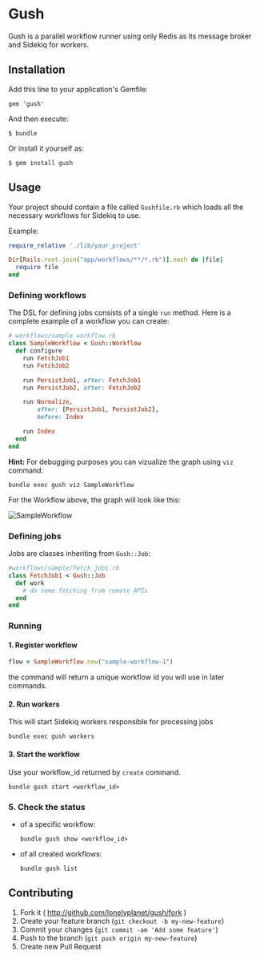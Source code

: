 # Gush

Gush is a parallel workflow runner using only Redis as its message broker and Sidekiq for workers.

## Installation

Add this line to your application's Gemfile:

    gem 'gush'

And then execute:

    $ bundle

Or install it yourself as:

    $ gem install gush

## Usage

Your project should contain a file called `Gushfile.rb` which loads all the necessary workflows for Sidekiq to use.

Example:

```ruby
require_relative './lib/your_project'

Dir[Rails.root.join("app/workflows/**/*.rb")].each do |file|
  require file
end
```

### Defining workflows

The DSL for defining jobs consists of a single `run` method.
Here is a complete example of a workflow you can create:

```ruby
# workflows/sample_workflow.rb
class SampleWorkflow < Gush::Workflow
  def configure
    run FetchJob1
    run FetchJob2

    run PersistJob1, after: FetchJob1
    run PersistJob2, after: FetchJob2

    run Normalize,
        after: [PersistJob1, PersistJob2],
        before: Index

    run Index
  end
end
```

**Hint:** For debugging purposes you can vizualize the graph using `viz` command:

```
bundle exec gush viz SampleWorkflow
```

For the Workflow above, the graph will look like this:

![SampleWorkflow](http://i.imgur.com/SmeRRVT.png)
### Defining jobs

Jobs are classes inheriting from `Gush::Job`:

```ruby
#workflows/sample/fetch_job1.rb
class FetchJob1 < Gush::Job
  def work
    # do some fetching from remote APIs
  end
end
```

### Running

#### 1. Register workflow


```ruby
flow = SampleWorkflow.new("sample-workflow-1")
```

the command will return a unique workflow id you will use in later commands.

#### 2. Run workers

This will start Sidekiq workers responsible for processing jobs

```
bundle exec gush workers
```

#### 3. Start the workflow

Use your workflow_id returned by `create` command.

```
bundle gush start <workflow_id>
```

### 5. Check the status

- of a specific workflow:

  ```
  bundle gush show <workflow_id>
  ```

- of all created workflows:

  ```
  bundle gush list
  ```


## Contributing

1. Fork it ( http://github.com/lonelyplanet/gush/fork )
2. Create your feature branch (`git checkout -b my-new-feature`)
3. Commit your changes (`git commit -am 'Add some feature'`)
4. Push to the branch (`git push origin my-new-feature`)
5. Create new Pull Request
